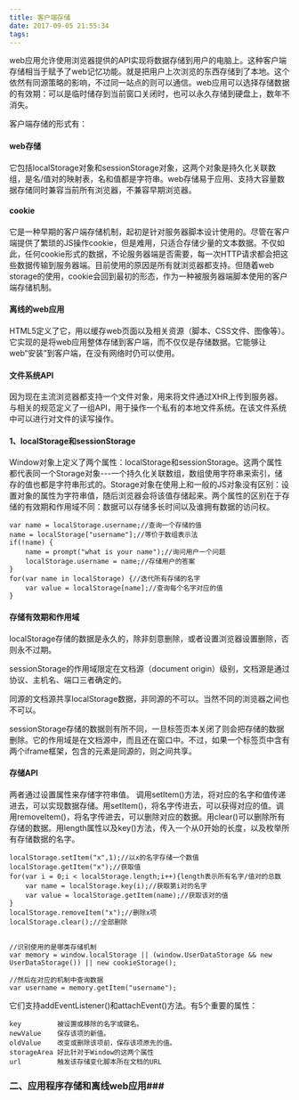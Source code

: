```yaml
---
title: 客户端存储
date: 2017-09-05 21:55:34
tags:
---
```

web应用允许使用浏览器提供的API实现将数据存储到用户的电脑上。这种客户端存储相当于赋予了web记忆功能。就是把用户上次浏览的东西存储到了本地。这个依然有同源策略的影响，不过同一站点的则可以通信。web应用可以选择存储数据的有效期：可以是临时储存到当前窗口关闭时，也可以永久存储到硬盘上，数年不消失。

客户端存储的形式有：
#### web存储 ####
它包括localStorage对象和sessionStorage对象，这两个对象是持久化关联数组，是名/值对的映射表，名和值都是字符串。web存储易于应用、支持大容量数据存储同时兼容当前所有浏览器，不兼容早期浏览器。
#### cookie ####
它是一种早期的客户端存储机制，起初是针对服务器脚本设计使用的。尽管在客户端提供了繁琐的JS操作cookie，但是难用，只适合存储少量的文本数据。不仅如此，任何cookie形式的数据，不论服务器端是否需要，每一次HTTP请求都会把这些数据传输到服务器端。目前使用的原因是所有就浏览器都支持。但随着web storage的使用，cookie会回到最初的形态，作为一种被服务器端脚本使用的客户端存储机制。
#### 离线的web应用 ####
HTML5定义了它，用以缓存web页面以及相关资源（脚本、CSS文件、图像等）。它实现的是将web应用整体存储到客户端，而不仅仅是存储数据。它能够让web“安装”到客户端，在没有网络时仍可以使用。
#### 文件系统API ####
因为现在主流浏览器都支持一个文件对象，用来将文件通过XHR上传到服务器。与相关的规范定义了一组API，用于操作一个私有的本地文件系统。在该文件系统中可以进行对文件的读写操作。
#### 1、localStorage和sessionStorage ####
Window对象上定义了两个属性：localStorage和sessionStorage。这两个属性都代表同一个Storage对象---一个持久化关联数组，数组使用字符串来索引，储存的值也都是字符串形式的。Storage对象在使用上和一般的JS对象没有区别：设置对象的属性为字符串值，随后浏览器会将该值存储起来。两个属性的区别在于存储的有效期和作用域不同：数据可以存储多长时间以及谁拥有数据的访问权。

	var name = localStorage.username;//查询一个存储的值
	name = localStorage["username"];//等价于数组表示法
	if(!name) {
		name = prompt("what is your name");//询问用户一个问题
		localStorage.username = name;//存储用户的答案
	}
	for(var name in localStorage) {//迭代所有存储的名字
		var value = localStorage[name];//查询每个名字对应的值
	}
#### 存储有效期和作用域 ####
localStorage存储的数据是永久的，除非刻意删除，或者设置浏览器设置删除，否则永不过期。

sessionStorage的作用域限定在文档源（document origin）级别，文档源是通过协议、主机名、端口三者确定的。

同源的文档源共享localStorage数据，非同源的不可以。当然不同的浏览器之间也不可以。

sessionStorage存储的数据则有所不同，一旦标签页本关闭了则会把存储的数据删除。它的作用域是在文档源中，而且还在窗口中。不过，如果一个标签页中含有两个iframe框架，包含的元素是同源的，则之间共享。
#### 存储API ####
两者通过设置属性来存储字符串值。
调用setItem()方法，将对应的名字和值传递进去，可以实现数据存储。用setItem()，将名字传进去，可以获得对应的值。调用removeItem()，将名字传进去，可以删除对应的数据。用clear()可以删除所有存储的数据。用length属性以及key()方法，传入一个从0开始的长度，以及枚举所有存储数据的名字。

	localStorage.setItem("x",1);//以x的名字存储一个数值
	localStorage.getItem("x");//获取值
	for(var i = 0;i < localStorage.length;i++){length表示所有名字/值对的总数
		var name = localStorage.key(i);//获取第i对的名字
		var value = localStorage.getItem(name);//获取该对的值
	}
	localStorage.removeItem("x");//删除x项
	localStorage.clear();//全部删除


	//识别使用的是哪类存储机制
	var memory = window.localStorage || (window.UserDataStorage && new UserDataStorage()) || new cookieStorage();
	
	//然后在对应的机制中查询数据
	var username = memory.getItem("username");
它们支持addEventListener()和attachEvent()方法。有5个重要的属性：

	key 		被设置或移除的名字或键名。
	newValue 	保存该项的新值。
	oldValue	改变或删除该项前，保存该项原先的值。
	storageArea	好比针对于Window的这两个属性
	url			触发该存储变化脚本所在文档的URL
### 二、应用程序存储和离线web应用###
